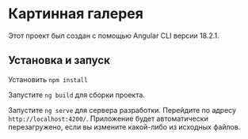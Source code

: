 # Картинная галерея

Этот проект был создан с помощью Angular CLI версии 18.2.1.

## Установка и запуск

Установить `npm install`

Запустите `ng build` для сборки проекта.

Запустите `ng serve` для сервера разработки. Перейдите по адресу `http://localhost:4200/`. Приложение будет автоматически перезагружено, если вы измените какой-либо из исходных файлов.
